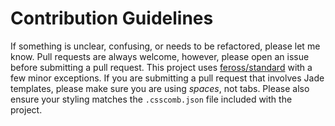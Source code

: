 # Contribution Guidelines

If something is unclear, confusing, or needs to be refactored, please let me know.
Pull requests are always welcome, however, please open an issue before
submitting a pull request. This project uses
[feross/standard](https://github.com/feross/standard) with a
few minor exceptions. If you are submitting a pull request that involves
Jade templates, please make sure you are using *spaces*, not tabs. Please also ensure
your styling matches the `.csscomb.json` file included with the project.
